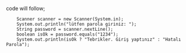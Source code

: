 code will follow;


		Scanner scanner = new Scanner(System.in);
		System.out.println("lütfen parola giriniz: ");
		String password = scanner.nextLine();
		boolean isOk = password.equals("1234");
		System.out.println(isOk ? "Tebrikler. Giriş yaptınız" : "Hatalı Parola");
